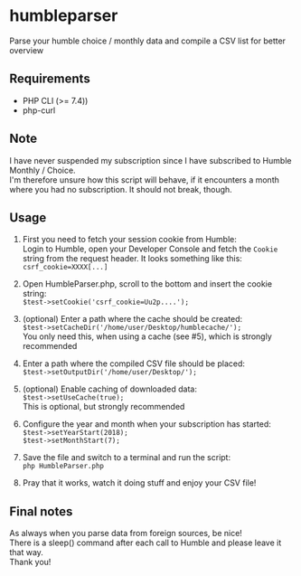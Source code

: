 # humbleparser
Parse your humble choice / monthly data and compile a CSV list for better overview

## Requirements

* PHP CLI (>= 7.4))
* php-curl

## Note
I have never suspended my subscription since I have subscribed to Humble Monthly / Choice.\
I'm therefore unsure how this script will behave, if it encounters a month where you had no subscription.
It should not break, though.

## Usage

1. First you need to fetch your session cookie from Humble:\
   Login to Humble, open your Developer Console and fetch the `Cookie` string from the request header.
   It looks something like this:\
   `csrf_cookie=XXXX[...]`


2. Open HumbleParser.php, scroll to the bottom and insert the cookie string:\
   `$test->setCookie('csrf_cookie=Uu2p....');`


3. (optional) Enter a path where the cache should be created:\
    `$test->setCacheDir('/home/user/Desktop/humblecache/');`\
    You only need this, when using a cache (see #5), which is strongly recommended


4. Enter a path where the compiled CSV file should be placed:\
    `$test->setOutputDir('/home/user/Desktop/');`


5. (optional) Enable caching of downloaded data:\
    `$test->setUseCache(true);`\
    This is optional, but strongly recommended


6. Configure the year and month when your subscription has started:\
   `$test->setYearStart(2018);`\
   `$test->setMonthStart(7);`


7. Save the file and switch to a terminal and run the script:\
    `php HumbleParser.php`


8. Pray that it works, watch it doing stuff and enjoy your CSV file!


## Final notes

As always when you parse data from foreign sources, be nice!\
There is a sleep() command after each call to Humble and please leave it that way.\
Thank you!